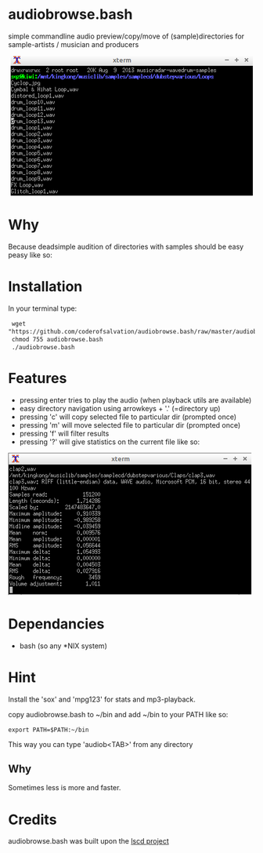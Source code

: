 # audiobrowse.bash
simple commandline audio preview/copy/move of (sample)directories for sample-artists / musician and producers

<center><img alt="" src="audiobrowse.bash.png"/></center>

# Why

Because deadsimple audition of directories with samples should be easy peasy like so:

# Installation 

In your terminal type:

     wget "https://github.com/coderofsalvation/audiobrowse.bash/raw/master/audiobrowse.bash"
     chmod 755 audiobrowse.bash
     ./audiobrowse.bash

# Features

* pressing enter tries to play the audio (when playback utils are available)
* easy directory navigation using arrowkeys + '.' (=directory up)
* pressing 'c' will copy selected file to particular dir (prompted once)
* pressing 'm' will move selected file to particular dir (prompted once)
* pressing 'f' will filter results
* pressing '?' will give statistics on the current file like so:

<img alt="" src="audiobrowse.bash.stats.png"/>

# Dependancies

* bash (so any *NIX system)

# Hint

Install the 'sox' and 'mpg123' for stats and mp3-playback.

copy audiobrowse.bash to ~/bin and add ~/bin to your PATH like so:

    export PATH=$PATH:~/bin

This way you can type 'audiob\<TAB\>' from any directory

## Why

Sometimes less is more and faster.

# Credits 

audiobrowse.bash was built upon the [lscd project](https://github.com/hut/lscd)

